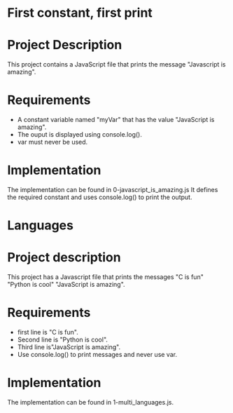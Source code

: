 # First constant, first print
# Project Description
This project contains a JavaScript file that prints the message "Javascript is amazing".

# Requirements
- A constant variable named "myVar" that has the value "JavaScript is amazing".
- The ouput is displayed using console.log().
- var must never be used.

# Implementation
The implementation can be found in 0-javascript_is_amazing.js
It defines the required constant and uses console.log() to print the output.

# Languages
# Project description
This project has a Javascript file that prints the messages "C is fun" "Python is cool" "JavaScript is amazing".

# Requirements
- first line is "C is fun".
- Second line is "Python is cool".
- Third line is"JavaScript is amazing".
- Use console.log() to print messages and never use var.

# Implementation
The implementation can be found in 1-multi_languages.js.